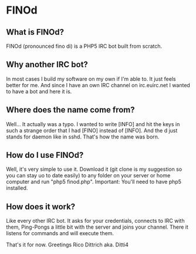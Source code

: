 FINOd
=====


What is FINOd?
--------------

FINOd (pronounced fino di) is a PHP5 IRC bot built from scratch.


Why another IRC bot?
--------------------

In most cases I build my software on my own if I'm able to.
It just feels better for me.
And since I have an own IRC channel on irc.euirc.net I wanted to have a bot and here it is.

Where does the name come from?
------------------------------

Well... It actually was a typo. I wanted to write [INFO] and hit the keys in such a strange
order that I had [FINO] instead of [INFO]. And the d just stands for daemon like in sshd.
That's how the name was born.

How do I use FINOd?
-------------------

Well, it's very simple to use it.
Download it (git clone is my suggestion so you can stay uo to date easily) to any folder on your
server or home computer and run "php5 finod.php".
Important: You'll need to have php5 installed.

How does it work?
-----------------
Like every other IRC bot.
It asks for your credentials, connects to IRC with them, Ping-Pongs a little bit with the
server and joins your channel. There it listens for commands and will execute them.


That's it for now.
Greetings
Rico Dittrich aka. Ditti4

